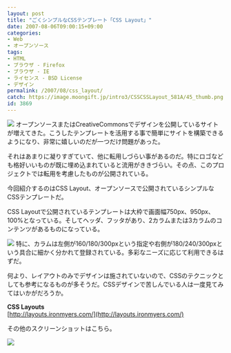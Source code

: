 ```yaml
---
layout: post
title: "ごくシンプルなCSSテンプレート「CSS Layout」"
date: 2007-08-06T09:00:15+09:00
categories:
- Web
- オープンソース
tags: 
- HTML
- ブラウザ - Firefox
- ブラウザ - IE
- ライセンス - BSD License
- デザイン
permalink: /2007/08/css_layout/
catch: https://image.moongift.jp/intro3/CSSCSSLayout_581A/45_thumb.png
id: 3869
---
```

[![](https://image.moongift.jp/intro3/CSSCSSLayout_581A/44_thumb.png)](https://image.moongift.jp/intro3/CSSCSSLayout_581A/442.png) オープンソースまたはCreativeCommonsでデザインを公開しているサイトが増えてきた。こうしたテンプレートを活用する事で簡単にサイトを構築できるようになり、非常に嬉しいのだが一つだけ問題があった。   
  
それはあまりに凝りすぎていて、他に転用しづらい事があるのだ。特にロゴなども格好いいものが既に埋め込まれていると流用がききづらい。その点、このプロジェクトでは転用を考慮したものが公開されている。   
  
今回紹介するのはCSS Layout、オープンソースで公開されているシンプルなCSSテンプレートだ。   
  
<!--more-->  
  
CSS Layoutで公開されているテンプレートは大枠で画面幅750px、950px、100%となっている。そしてヘッダ、フッタがあり、2カラムまたは3カラムのコンテンツがあるものになっている。   
  
[![](https://image.moongift.jp/intro3/CSSCSSLayout_581A/45_thumb.png)](https://image.moongift.jp/intro3/CSSCSSLayout_581A/452.png) 特に、カラムは左側が160/180/300pxという指定や右側が180/240/300pxという具合に細かく分かれて登録されている。多彩なニーズに応じて利用できるはずだ。   
  
何より、レイアウトのみでデザインは施されていないので、CSSのテクニックとしても参考になるものが多そうだ。CSSデザインで苦しんでいる人は一度見てみてはいかがだろうか。   
  
**CSS Layouts**  
[http://layouts.ironmyers.com/](http://layouts.ironmyers.com/)  
  
その他のスクリーンショットはこちら。   
  
[![](https://image.moongift.jp/intro3/CSSCSSLayout_581A/46_thumb.png)](https://image.moongift.jp/intro3/CSSCSSLayout_581A/462.png)